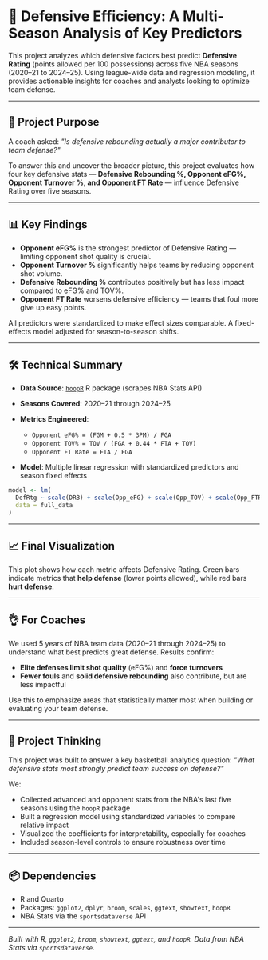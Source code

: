 # 🏀 Defensive Efficiency: A Multi-Season Analysis of Key Predictors

This project analyzes which defensive factors best predict **Defensive Rating** (points allowed per 100 possessions) across five NBA seasons (2020–21 to 2024–25). Using league-wide data and regression modeling, it provides actionable insights for coaches and analysts looking to optimize team defense.

---

## 🎯 Project Purpose

A coach asked: *"Is defensive rebounding actually a major contributor to team defense?"*

To answer this and uncover the broader picture, this project evaluates how four key defensive stats — **Defensive Rebounding %, Opponent eFG%, Opponent Turnover %, and Opponent FT Rate** — influence Defensive Rating over five seasons.

---

## 📊 Key Findings

* **Opponent eFG%** is the strongest predictor of Defensive Rating — limiting opponent shot quality is crucial.
* **Opponent Turnover %** significantly helps teams by reducing opponent shot volume.
* **Defensive Rebounding %** contributes positively but has less impact compared to eFG% and TOV%.
* **Opponent FT Rate** worsens defensive efficiency — teams that foul more give up easy points.

All predictors were standardized to make effect sizes comparable. A fixed-effects model adjusted for season-to-season shifts.

---

## 🛠️ Technical Summary

* **Data Source**: [`hoopR`](https://github.com/sportsdataverse/hoopR) R package (scrapes NBA Stats API)
* **Seasons Covered**: 2020–21 through 2024–25
* **Metrics Engineered**:

  * `Opponent eFG% = (FGM + 0.5 * 3PM) / FGA`
  * `Opponent TOV% = TOV / (FGA + 0.44 * FTA + TOV)`
  * `Opponent FT Rate = FTA / FGA`
* **Model**: Multiple linear regression with standardized predictors and season fixed effects

```r
model <- lm(
  DefRtg ~ scale(DRB) + scale(Opp_eFG) + scale(Opp_TOV) + scale(Opp_FTRate) + Season,
  data = full_data
)
```

---

## 📈 Final Visualization

This plot shows how each metric affects Defensive Rating. Green bars indicate metrics that **help defense** (lower points allowed), while red bars **hurt defense**.

---

## 👌 For Coaches

We used 5 years of NBA team data (2020–21 through 2024–25) to understand what best predicts great defense. Results confirm:

* **Elite defenses limit shot quality** (eFG%) and **force turnovers**
* **Fewer fouls** and **solid defensive rebounding** also contribute, but are less impactful

Use this to emphasize areas that statistically matter most when building or evaluating your team defense.

---

## 🧠 Project Thinking

This project was built to answer a key basketball analytics question: *"What defensive stats most strongly predict team success on defense?"*

We:

* Collected advanced and opponent stats from the NBA's last five seasons using the `hoopR` package
* Built a regression model using standardized variables to compare relative impact
* Visualized the coefficients for interpretability, especially for coaches
* Included season-level controls to ensure robustness over time

---

## 📦 Dependencies

* R and Quarto
* Packages: `ggplot2`, `dplyr`, `broom`, `scales`, `ggtext`, `showtext`, `hoopR`
* NBA Stats via the `sportsdataverse` API

---

*Built with R, `ggplot2`, `broom`, `showtext`, `ggtext`, and `hoopR`. Data from NBA Stats via `sportsdataverse`.*
